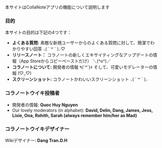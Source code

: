 本サイトはCollaNoteアプリの機能について説明します

### 目的
本サイトの目的は下記の4つです：
  - **よくある質問:** 素敵な新規ユーザーからのよくある質問に対して、簡潔でわかりやすい回答  ⸜( ´ ꒳ ´ )⸝♡︎
  - **リリースノート：** コラノートの新しくエキサイティングなアップデートの情報（App Storeからコピーペーストだけ） ＼(^o^)／
  - **コラノートについて:** 開発者の情報 ٩(´꒳´)۶ そして、可愛いモデレーターの情報 (♡︎_♡︎)
  - **スクリーンショット:** コラノートかわいいスクリーンショット ⸜( ´ ꒳ ´ )⸝


### コラノートウイキ投稿者
- 開発者の情報: **Quoc Huy Nguyen**
- Our lovely moderators (in alphabet): **David, Delin, Dang, James, Jess, Lixie, Ona, Rohith, Sarah (always remember him/her as Mad)**


### コラノートウイキデザイナー
Wikiデザイナー: **Dang Tran.D.H**
